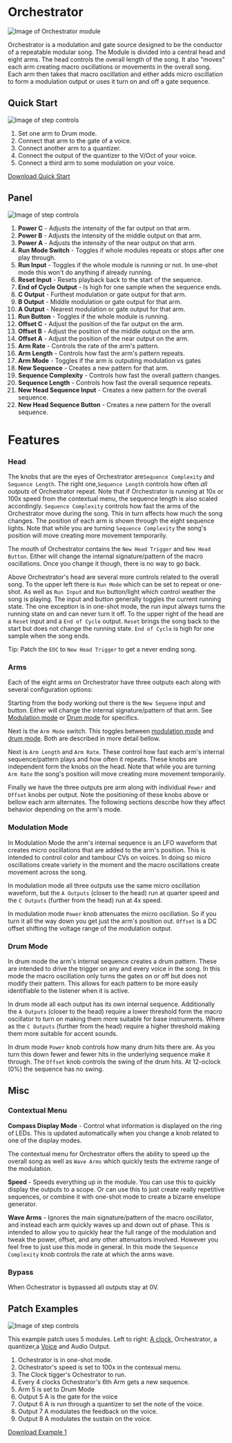 # Orchestrator 

![Image of Orchestrator module](../images/Orchestrator.png)

Orchestrator is a modulation and gate source designed to be the conductor of a repeatable modular song. The Module is divided into a central head and eight arms. The head controls the overall length of the song. It also "moves" each arm creating macro oscillations or movements in the overall song. Each arm then takes that macro oscillation and either adds micro oscillation to form a modulation output or uses it turn on and off a gate sequence.

## Quick Start

![Image of step controls](../images/Orchestrator/quick_start_1.png)

1. Set one arm to Drum mode.
2. Connect that arm to the gate of a voice.
3. Connect another arm to a quantizer.
4. Connect the output of the quantizer to the V/Oct of your voice.
5. Connect a third arm to some modulation on your voice.

[Download Quick Start](../examples/Orchestrator/Orchestrator_QuickStart.vcvs)

## Panel

![Image of step controls](../images/Orchestrator/labels.png)

1. **Power C** - Adjusts the intensity of the far output on that arm.
2. **Power B** - Adjusts the intensity of the middle output on that arm.
3. **Power A** - Adjusts the intensity of the near output on that arm.
4. **Run Mode Switch** - Toggles if whole modules repeats or stops after one play through.
5. **Run Input** - Toggles if the whole module is running or not. In one-shot mode this won't do anything if already running.
6. **Reset Input** - Resets playback back to the start of the sequence.
7. **End of Cycle Output** - Is high for one sample when the sequence ends.
8. **C Output** - Furthest modulation or gate output for that arm.
9. **B Output** - Middle modulation or gate output for that arm.
10. **A Output** - Nearest modulation or gate output for that arm.
11. **Run Button** - Toggles if the whole module is running.
12. **Offset C** - Adjust the position of the far output on the arm.
13. **Offset B** - Adjust the position of the middle output on the arm.
14. **Offset A** - Adjust the position of the near output on the arm.
15. **Arm Rate** - Controls the rate of the arm's pattern. 
16. **Arm Length** - Controls how fast the arm's pattern repeats.
17. **Arm Mode** - Toggles if the arm is outputing modulation vs gates
18. **New Sequence** - Creates a new pattern for that arm.
20. **Sequence Complexity** - Controls how fast the overall pattern changes.
21. **Sequence Length** - Controls how fast the overall sequence repeats.
22. **New Head Sequence Input** - Creates a new pattern for the overall sequence.
23. **New Head Sequence Button** - Creates a new pattern for the overall sequence.



# Features

### Head

The knobs that are the eyes of Orchestrator are`Sequence Complexity` and `Sequence Length`.  The right one,`Sequence Length` controls how often *all outputs* of Orchestrator repeat. Note that if Orchestrator is running at 10x or 100x speed from the contextual menu, the sequence length is also scaled accordingly. `Sequence Complexity` controls how fast the arms of the Orchestrator move during the song. This in turn affects how much the song changes. The position of each arm is shown through the eight sequence lights. Note that while you are turning `Sequence Complexity` the song's position will move creating more movement temporarily. 

The mouth of Orchestrator contains the `New Head Trigger` and `New Head Button`. Either will change the internal signature/pattern of the macro oscillations. Once you change it though, there is no way to go back. 

Above Orchestrator's head are several more controls related to the overall song. To the upper left there is `Run Mode` which can be set to repeat or one-shot. As well as `Run Input` and `Run` button/light which control weather the song is playing. The input and button generally toggles the current running state. The one exception is in one-shot mode, the run input always turns the running state on and can never turn it off. To  the upper right of the head are a `Reset` input and a `End of Cycle` output. `Reset` brings the song back to the start but does not change the running state. `End of Cycle` is high for one sample when the song ends.
 
Tip: Patch the `EOC` to `New Head Trigger` to get a never ending song.

### Arms

Each of the eight arms on Orchestrator have three outputs each along with several configuration options:

Starting from the body working out there is the `New Sequene` input and button. Either will change the internal signature/pattern of that arm. See [Modulation mode](#Modulation-Mode) or [Drum mode](#Drum-Mode) for specifics.

Next is the `Arm Mode` switch. This toggles between [modulation mode](#Modulation-Mode) and [drum mode](#Drum-Mode). Both are described in more detail bellow.

Next is `Arm Length` and `Arm Rate`.  These control how fast each arm's internal sequence/pattern plays and how often it repeats. These knobs are independent form the knobs on the head. Note that while you are turning `Arm Rate` the song's position will move creating more movement temporarily.

Finally we have the three outputs pre arm along with individual `Power` and `Offset` knobs per output. Note the positioning of these knobs above or bellow each arm alternates. The following sections describe how they affect behavior depending on the arm's mode.

### Modulation Mode
In Modulation Mode the arm's internal sequence is an LFO waveform that creates micro oscillations that are added to the arm's position. This is intended to control color and tambour CVs on voices. In doing so micro oscillations create variety in the moment and the macro oscillations create movement across the song.

In modulation mode all three outputs use the same micro oscillation waveform, but the `A Outputs` (closer to the head) run at quarter speed and the `C Outputs` (further from the head) run at 4x speed.

In modulation mode `Power` knob attenuates the micro oscillation. So if you turn it all the way down you get just the arm's position out. `Offset` is a DC offset shifting the voltage range of the modulation output.

### Drum Mode
In drum mode the arm's internal sequence creates a drum pattern. These are intended to drive the trigger on any and every voice in the song. In this mode the macro oscillation only turns the gates on or off but does not modify their pattern. This allows for each pattern to be more easily identifiable to the listener when it is active.

In drum mode all each output has its own internal sequence. Additionally the `A Outputs` (closer to the head) require a lower threshold form the macro oscillator to turn on making them more suitable for base instruments. Where as the `C Outputs` (further from the head) require a higher threshold making them more suitable for accent sounds.

In drum mode `Power` knob controls how many drum hits there are. As you turn this down fewer and fewer hits in the underlying sequence make it through. The `Offset` knob controls the swing of the drum hits. At 12-oclock (0%) the sequence has no swing.

## Misc

### Contextual Menu

**Compass Display Mode** - Control what information is displayed on the ring of LEDs. This is updated automatically when you change a knob related to one of the display modes.

The contextual menu for Orchestrator offers the ability to speed up the overall song as well as `Wave Arms` which quickly tests the extreme range of the modulation.

**Speed** - Speeds everything up in the module. You can use this to quickly display the outputs to a scope. Or can use this to just create really repetitive sequences, or combine it with one-shot mode to create a bizarre envelope generator.

**Wave Arms** - Ignores the main signature/pattern of the macro oscillator, and instead each arm quickly waves up and down out of phase. This is intended to allow you to quickly hear the full range of the modulation and tweak the power, offset, and any other attenuators involved. However you feel free to just use this mode in general. In this mode the `Sequence Complexity` knob controls the rate at which the arms wave.

### Bypass
When Ochestrator is bypassed all outputs stay at 0V.

## Patch Examples

![Image of step controls](../images/Orchestrator/example_1.png)

This example patch uses 5 modules. Left to right: [A clock](https://library.vcvrack.com/ImpromptuModular/Clocked-Clkd), Orchestrator, a quantizer,a [Voice](https://library.vcvrack.com/Bogaudio/Bogaudio-FMOp) and Audio Output.

1. Ochestrator is in one-shot mode.
2. Ochestrator's speed is set to 100x in the contexual menu.
2. The Clock tigger's Ochestrator to run.
3. Every 4 clocks Ochestrator's 6th Arm gets a new sequence.
4. Arm 5 is set to Drum Mode
5. Output 5 A is the gate for the voice
6. Output 6 A is run through a quantizer to set the note of the voice.
7. Output 7 A modulates the feedback on the voice.
8. Output 8 A modulates the sustain on the voice.

[Download Example 1](../examples/Orchestrator/Orchestrator_Example1.vcvs)